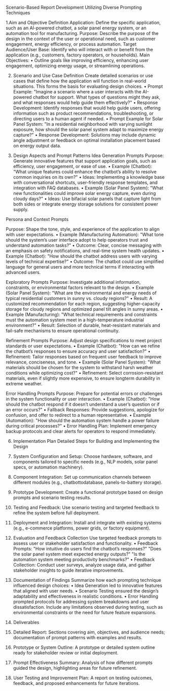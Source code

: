 Scenario-Based Report Development Utilizing Diverse Prompting Techniques

1.Aim and Objective Definition
Application: Define the specific application, such as an AI-powered chatbot, a solar panel energy system, or an 
automation tool for manufacturing.
Purpose: Describe the purpose of the design in the context of the user or operational need, such as customer 
engagement, energy efficiency, or process automation.
Target Audience/User Base: Identify who will interact with or benefit from the application (e.g., customers, 
factory operators, or households). Main Objectives:
• Outline goals like improving efficiency, enhancing user engagement, optimizing energy usage, or 
streamlining operations.

2. Scenario and Use Case Definition
Create detailed scenarios or use cases that define how the application will function in real-world situations. This 
forms the basis for evaluating design choices.
• Prompt Example: "Imagine a scenario where a user interacts with the AI-powered chatbot for 
support. What types of questions might they ask, and what responses would help guide them 
effectively?"
• Response Development: Identify responses that would help guide users, offering information such 
as product recommendations, troubleshooting, or directing users to a human agent if needed.
• Prompt Example for Solar Panel System: "In a residential neighborhood with varying sunlight 
exposure, how should the solar panel system adapt to maximize energy capture?"
• Response Development: Solutions may include dynamic angle adjustment or feedback on optimal 
installation placement based on energy output data.

4. Design Aspects and Prompt Patterns
Idea Generation Prompts
Purpose: Generate innovative features that support application goals, such as efficiency, user engagement, or 
ease of use.
• Example (Chatbot): "What unique features could enhance the chatbot’s ability to resolve common 
inquiries on its own?"
• Ideas: Implementing a knowledge base with conversational shortcuts, user-friendly response 
templates, and integration with FAQ databases.
• Example (Solar Panel System): "What new functionalities could improve solar energy capture, even 
during cloudy days?"
• Ideas: Use bifacial solar panels that capture light from both sides or integrate energy storage 
solutions for consistent power supply.

Persona and Context Prompts

Purpose: Shape the tone, style, and experience of the application to align with user expectations.
• Example (Manufacturing Automation): "What tone should the system’s user interface adopt to 
help operators trust and understand automation tasks?"
• Outcome: Clear, concise messaging with an emphasis on safety notifications, and real-time system 
health updates.
• Example (Chatbot): "How should the chatbot address users with varying levels of technical 
expertise?"
• Outcome: The chatbot could use simplified language for general users and more technical terms if 
interacting with advanced users.

Exploratory Prompts
Purpose: Investigate additional information, constraints, or environmental factors relevant to the design.
• Example (Solar Panel System): "What are the environmental and energy needs of typical residential 
customers in sunny vs. cloudy regions?"
• Result: A customized recommendation for each region, suggesting higher-capacity storage for 
cloudy regions and optimized panel tilt angles in sunny areas.
• Example (Manufacturing): "What technical requirements and constraints must the automation 
system meet in a high-temperature industrial environment?"
• Result: Selection of durable, heat-resistant materials and fail-safe mechanisms to ensure operational 
continuity.

Refinement Prompts
Purpose: Adjust design specifications to meet project standards or user expectations.
• Example (Chatbot): "How can we refine the chatbot’s responses to ensure accuracy and user 
satisfaction?"
• Refinement: Tailor responses based on frequent user feedback to improve relevance, conciseness, 
and tone.
• Example (Solar Panel System): "What materials should be chosen for the system to withstand harsh 
weather conditions while optimizing cost?"
• Refinement: Select corrosion-resistant materials, even if slightly more expensive, to ensure longterm 
durability in extreme weather.

Error Handling Prompts
Purpose: Prepare for potential errors or challenges in the system functionality or user interaction.
• Example (Chatbot): "How should the chatbot respond if it doesn’t understand a user’s question or if 
an error occurs?"
• Fallback Responses: Provide suggestions, apologize for confusion, and offer to redirect to a human 
representative.
• Example (Automation): "How should the automation system handle a power failure during critical 
processes?"
• Error Handling Plan: Implement emergency backup protocols and clear alerts for operators to 
respond immediately.

6. Implementation Plan
Detailed Steps for Building and Implementing the Design
1. System Configuration and Setup: Choose hardware, software, and components tailored to specific 
needs (e.g., NLP models, solar panel specs, or automation machinery).
2. Component Integration: Set up communication channels between different modules (e.g., 
chatbottodatabase, panels-to-battery storage).
3. Prototype Development: Create a functional prototype based on design prompts and scenario testing 
results.
4. Testing and Feedback: Use scenario testing and targeted feedback to refine the system before full 
deployment.
5. Deployment and Integration: Install and integrate with existing systems (e.g., e-commerce platforms, 
power grids, or factory equipment).
5. Evaluation and Feedback Collection
Use targeted feedback prompts to assess user or stakeholder satisfaction and functionality.
• Feedback Prompts: "How intuitive do users find the chatbot’s responses?" "Does the solar panel system 
meet expected energy outputs?" "Is the automation system meeting productivity benchmarks?"
• Feedback Collection: Conduct user surveys, analyze usage data, and gather stakeholder insights to guide 
iterative improvements.

7. Documentation of Findings
Summarize how each prompting technique influenced design choices:
• Idea Generation led to innovative features that aligned with user needs.
• Scenario Testing ensured the design’s adaptability and effectiveness in realistic conditions.
• Error Handling prompted protocols for addressing system breakdowns and user dissatisfaction.
Include any limitations observed during testing, such as environmental constraints or the need for future feature 
expansions.
8. Deliverables
1. Detailed Report: Sections covering aim, objectives, and audience needs; documentation of prompt 
patterns with examples and results.
2. Prototype or System Outline: A prototype or detailed system outline ready for stakeholder review or 
initial deployment.
3. Prompt Effectiveness Summary: Analysis of how different prompts guided the design, highlighting 
areas for future refinement.
4. User Testing and Improvement Plan: A report on testing outcomes, feedback, and proposed 
enhancements for future iterations.
